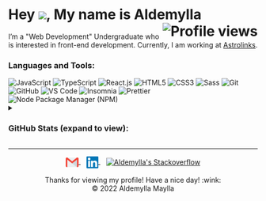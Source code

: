 <h1 align="left">Hey <img src="https://media.giphy.com/media/hvRJCLFzcasrR4ia7z/giphy.gif" width="25px">, My name is Aldemylla <img align="right" src="https://komarev.com/ghpvc/?username=aldemylla&color=blue" alt="Profile views" /></h1>

I’m a "Web Development" Undergraduate who is interested in front-end development. Currently, I am working at [Astrolinks](https://github.com/Astrolinks).

### Languages and Tools: 

<span>
<img height="30" src="https://upload.wikimedia.org/wikipedia/commons/thumb/9/99/Unofficial_JavaScript_logo_2.svg/640px-Unofficial_JavaScript_logo_2.svg.png" title="JavaScript">
<img height="30" src="https://upload.wikimedia.org/wikipedia/commons/thumb/4/4c/Typescript_logo_2020.svg/1200px-Typescript_logo_2020.svg.png" title="TypeScript">
<img height="30" src="https://upload.wikimedia.org/wikipedia/commons/thumb/a/a7/React-icon.svg/1200px-React-icon.svg.png" title="React.js">

<img height="30" src="https://logospng.org/download/html-5/logo-html-5-2048.png" title="HTML5">
<img height="30" src="https://logospng.org/download/css-3/logo-css-3-2048.png" title="CSS3">
<img height="30" src="https://upload.wikimedia.org/wikipedia/commons/thumb/9/96/Sass_Logo_Color.svg/1200px-Sass_Logo_Color.svg.png" title="Sass">

<img height="30" src="https://upload.wikimedia.org/wikipedia/commons/thumb/3/3f/Git_icon.svg/1200px-Git_icon.svg.png" title="Git">
<img height="30" src="https://upload.wikimedia.org/wikipedia/commons/thumb/9/91/Octicons-mark-github.svg/2048px-Octicons-mark-github.svg.png" title="GitHub">
<img height="30" src="https://upload.wikimedia.org/wikipedia/commons/thumb/9/9a/Visual_Studio_Code_1.35_icon.svg/800px-Visual_Studio_Code_1.35_icon.svg.png" title="VS Code">
<img height="30" src="https://seeklogo.com/images/I/insomnia-logo-A35E09EB19-seeklogo.com.png" title="Insomnia">
<img height="30" src="https://seeklogo.com/images/P/prettier-logo-D5C5197E37-seeklogo.com.png" title="Prettier">
<img height="20" src="https://upload.wikimedia.org/wikipedia/commons/thumb/d/db/Npm-logo.svg/540px-Npm-logo.svg.png" title="Node Package Manager (NPM)">
</span>

<details>
  <summary><h3> GitHub Stats (expand to view):</h3></summary>
  <span>
<p><img align="left" height="150px" src="https://github-readme-stats.vercel.app/api/top-langs/?username=aldemylla&show_icons=true&theme=dark&langs_count=8&count_private=true&card_heigth=150&layout=compact" alt="languages most used by Aldemylla" /></p>

<p><img align="center" height="150px" src="https://github-readme-stats.vercel.app/api?username=aldemylla&show_icons=true&locale=en&theme=dark&langs_count=8&count_private=true&card_heigth=150&" alt="Aldemylla" /></p>
</span>
<a href="https://github.com/aldemylla"><img alt="Aldemylla's Activity Graph" height="271px" src="https://activity-graph.herokuapp.com/graph?username=aldemylla&custom_title=Aldemylla's%20Contribution%20Graph&theme=react-dark" />
</details>

<!--START_SECTION:waka-->
<!--END_SECTION:waka-->

---
<p align="center">
  <a href="mailto:aldemylla@gmail.com" >
    <img align="center" alt="Aldemylla's mail" width="26px" src="https://github.com/SatYu26/SatYu26/blob/master/Assets/Gmail.svg" />
  </a> &nbsp;&nbsp;
  
  <a href="https://www.linkedin.com/in/aldemylla-maylla/" target="_blank">
    <img align="center" alt="Aldemylla's Linkedin" width="24px" src="https://github.com/SatYu26/SatYu26/blob/master/Assets/Linkedin.svg" />
  </a> &nbsp;&nbsp;

  <a href="https://stackoverflow.com/users/16495476/aldemylla" target="_blank">
    <img align="center" alt="Aldemylla's Stackoverflow" width="24px" src="https://upload.wikimedia.org/wikipedia/commons/thumb/e/ef/Stack_Overflow_icon.svg/1200px-Stack_Overflow_icon.svg.png" />
  </a>
<p> 

<div align="center">
  Thanks for viewing my profile! Have a nice day! :wink: <br/>
  &copy; 2022 Aldemylla Maylla
</div>
<!--
**Aldemylla/aldemylla** is a ✨ _special_ ✨ repository because its `README.md` (this file) appears on your GitHub profile.

Here are some ideas to get you started:

- 🔭 I’m currently working on ...
- 🌱 I’m currently learning ...
- 👯 I’m looking to collaborate on ...
- 🤔 I’m looking for help with ...
- 💬 Ask me about ...
- 📫 How to reach me: ...
- 😄 Pronouns: ...
- ⚡ Fun fact: ...
-->
